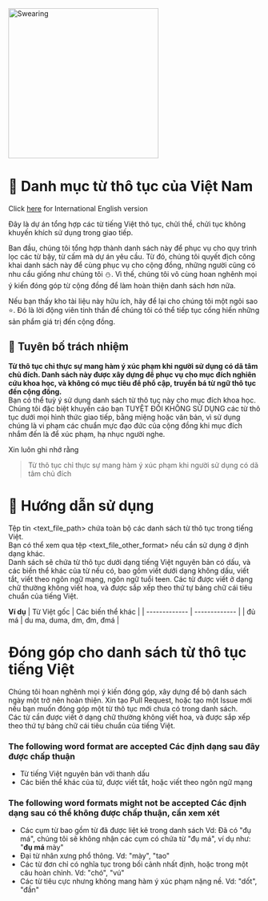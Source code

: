 <img src="https://i.imgur.com/fqd3tXr.jpg" alt="Swearing" width="300">

# :cursing_face: Danh mục từ thô tục của Việt Nam
Click [here](README.md) for International English version

Đây là dự án tổng hợp các từ tiếng Việt thô tục, chửi thề, chửi tục không khuyến khích sử dụng trong giao tiếp.

Ban đầu, chúng tôi tổng hợp thành danh sách này để phục vụ cho quy trình lọc các từ bậy, từ cấm mà dự án yêu cầu. Từ đó, chúng tôi quyết địch công khai danh sách này để cùng phục vụ cho cộng đồng, những người cũng có nhu cầu giống như chúng tôi :snowman:. Vì thế, chúng tôi vô cùng hoan nghênh mọi ý kiến đóng góp từ cộng đồng để làm hoàn thiện danh sách hơn nữa.

Nếu bạn thấy kho tài liệu này hữu ích, hãy để lại cho chúng tôi một ngôi sao :star:. Đó là lời động viên tinh thần để chúng tôi có thể tiếp tục cống hiến những sản phẩm giá trị đến cộng đồng.
## :scroll: Tuyên bố trách nhiệm
**Từ thô tục chỉ thực sự mang hàm ý xúc phạm khi người sử dụng có dã tâm chủ đích. Danh sách này được xây dựng để phục vụ cho mục đích nghiên cứu khoa học, và không có mục tiêu để phổ cập, truyền bá từ ngữ thô tục đến cộng đồng.**  
Bạn có thể tuỳ ý sử dụng danh sách từ thô tục này cho mục đích khoa học. Chúng tôi đặc biệt khuyến cáo bạn TUYỆT ĐỐI KHÔNG SỬ DỤNG các từ thô tục dưới mọi hình thức giao tiếp, bằng miệng hoặc văn bản, vì sử dụng chúng là vi phạm các chuẩn mực đạo đức của cộng đồng khi mục đích nhắm đến là để xúc phạm, hạ nhục người nghe.

Xin luôn ghi nhớ rằng
> Từ thô tục chỉ thực sự mang hàm ý xúc phạm khi người sử dụng có dã tâm chủ đích

# :bow_and_arrow: Hướng dẫn sử dụng
Tệp tin <text_file_path> chứa toàn bộ các danh sách từ thô tục trong tiếng Việt.  
Bạn có thể xem qua tệp <text_file_other_format> nếu cần sử dụng ở định dạng khác.  
Danh sách sẽ chứa từ thô tục dưới dạng tiếng Việt nguyên bản có dấu, và các biến thể khác của từ nếu có, bao gồm viết dưới dạng không dấu, viết tắt, viết theo ngôn ngữ mạng, ngôn ngữ tuổi teen. Các từ được viết ở dạng chữ thường không viết hoa, và được sắp xếp theo thứ tự bảng chữ cái tiêu chuẩn của tiếng Việt.

**Ví dụ**
| Từ Việt gốc  | Các biến thể khác |
| ------------- | ------------- |
| đủ má  | du ma, duma, dm, đm, đmá |

# Đóng góp cho danh sách từ thô tục tiếng Việt
Chúng tôi hoan nghênh mọi ý kiến đóng góp, xây dựng để bộ danh sách ngày một trở nên hoàn thiện. Xin tạo Pull Request, hoặc tạo một Issue mới nếu bạn muốn đóng góp một từ thô tục mới chưa có trong danh sách.  
Các từ cần được viết ở dạng chữ thường không viết hoa, và được sắp xếp theo thứ tự bảng chữ cái tiêu chuẩn của tiếng Việt.

### The following word format are accepted Các định dạng sau đây được chấp thuận
- Từ tiếng Việt nguyên bản với thanh dấu
- Các biến thể khác của từ, được viết tắt, hoặc viết theo ngôn ngữ mạng
### The following word formats might not be accepted  Các định dạng sau có thể không được chấp thuận, cần xem xét
- Các cụm từ bao gồm từ đã được liệt kê trong danh sách
Vd: Đã có "đụ má", chúng tôi sẽ không nhận các cụm có chứa từ "đụ má", ví dụ như: "**đụ má** mày"
- Đại từ nhân xưng phổ thông. Vd: "mày", "tao"
- Các từ đơn chỉ có nghĩa tục trong bối cảnh nhất định, hoặc trong một câu hoàn chỉnh. Vd: "chó", "vú"
- Các từ tiêu cực nhưng không mang hàm ý xúc phạm nặng nề. Vd: "dốt", "đần"  
